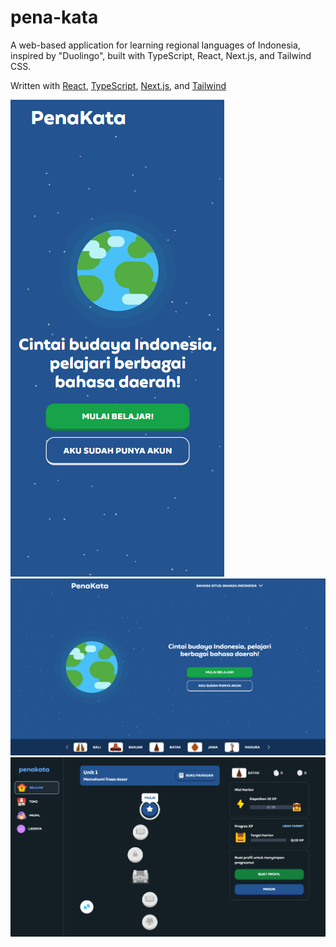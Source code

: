 # pena-kata

A web-based application for learning regional languages of Indonesia, inspired by "Duolingo", built with TypeScript, React, Next.js, and Tailwind CSS.

Written with [React](https://react.dev/), [TypeScript](https://www.typescriptlang.org/), [Next.js](https://nextjs.org/), and [Tailwind](https://tailwindcss.com/)

<img src="./screenshots/screenshot-mobile.png" alt="Mobile screenshot" />
<img src="./screenshots/screenshot-desktop.png" alt="Desktop screenshot" />
<img src="./screenshots/screenshot-desktop-2.png" alt="Desktop screenshot" />